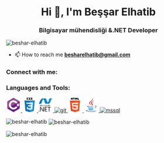 <h1 align="center">Hi 👋, I'm Beşşar Elhatib</h1>
<h3 align="center">Bilgisayar mühendisliği &.NET Developer</h3>

<p align="left"> <img src="https://komarev.com/ghpvc/?username=beshar-elhatib&label=Profile%20views&color=0e75b6&style=flat" alt="beshar-elhatib" /> </p>

- 📫 How to reach me **besharelhatib@gmail.com**

<h3 align="left">Connect with me:</h3>
<p align="left">
</p>

<h3 align="left">Languages and Tools:</h3>
<p align="left"> <a href="https://www.w3schools.com/cs/" target="_blank" rel="noreferrer"> <img src="https://raw.githubusercontent.com/devicons/devicon/master/icons/csharp/csharp-original.svg" alt="csharp" width="40" height="40"/> </a> <a href="https://www.w3schools.com/css/" target="_blank" rel="noreferrer"> <img src="https://raw.githubusercontent.com/devicons/devicon/master/icons/css3/css3-original-wordmark.svg" alt="css3" width="40" height="40"/> </a> <a href="https://dotnet.microsoft.com/" target="_blank" rel="noreferrer"> <img src="https://raw.githubusercontent.com/devicons/devicon/master/icons/dot-net/dot-net-original-wordmark.svg" alt="dotnet" width="40" height="40"/> </a> <a href="https://git-scm.com/" target="_blank" rel="noreferrer"> <img src="https://www.vectorlogo.zone/logos/git-scm/git-scm-icon.svg" alt="git" width="40" height="40"/> </a> <a href="https://www.w3.org/html/" target="_blank" rel="noreferrer"> <img src="https://raw.githubusercontent.com/devicons/devicon/master/icons/html5/html5-original-wordmark.svg" alt="html5" width="40" height="40"/> </a> <a href="https://www.java.com" target="_blank" rel="noreferrer"> <img src="https://raw.githubusercontent.com/devicons/devicon/master/icons/java/java-original.svg" alt="java" width="40" height="40"/> </a> <a href="https://www.microsoft.com/en-us/sql-server" target="_blank" rel="noreferrer"> <img src="https://www.svgrepo.com/show/303229/microsoft-sql-server-logo.svg" alt="mssql" width="40" height="40"/> </a> </p>

<p><img align="left" src="https://github-readme-stats.vercel.app/api/top-langs?username=beshar-elhatib&show_icons=true&locale=en&layout=compact" alt="beshar-elhatib" /></p>

<p>&nbsp;<img align="center" src="https://github-readme-stats.vercel.app/api?username=beshar-elhatib&show_icons=true&locale=en" alt="beshar-elhatib" /></p>

<p><img align="center" src="https://github-readme-streak-stats.herokuapp.com/?user=beshar-elhatib&" alt="beshar-elhatib" /></p>
